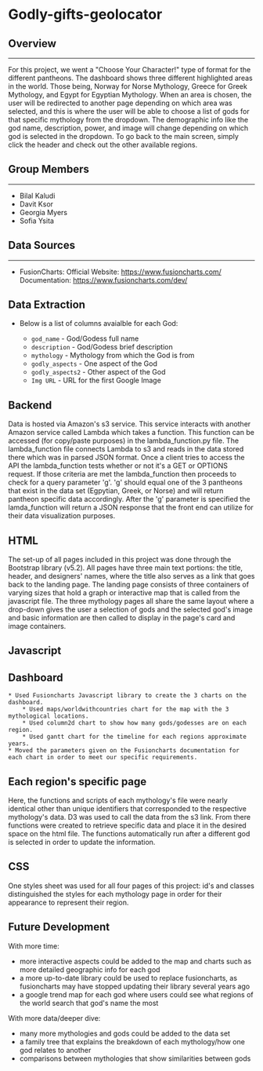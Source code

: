 # Godly-gifts-geolocator

## Overview  
<hr>
For this project, we went a "Choose Your Character!" type of format for the different pantheons. The dashboard shows three different highlighted areas in the world. Those being, Norway for Norse Mythology, Greece for Greek Mythology, and Egypt for Egyptian Mythology. When an area is chosen, the user will be redirected to another page depending on which area was selected, and this is where the user will be able to choose a list of gods for that specific mythology from the dropdown. The demographic info like the god name, description, power, and image will change depending on which god is selected in the dropdown. To go back to the main screen, simply click the header and check out the other available regions.

## Group Members
<hr>  

* Bilal Kaludi
* Davit Ksor
* Georgia Myers
* Sofia Ysita

## Data Sources  
<hr>  

* FusionCharts: 
    Official Website: https://www.fusioncharts.com/
    Documentation: https://www.fusioncharts.com/dev/

## Data Extraction


*  Below is a list of columns avaialble for each God:   

    * `god_name`        - God/Godess full name
    * `description`     - God/Godess brief description
    * `mythology`       - Mythology from which the God is from
    * `godly_aspects`   - One aspect of the God
    * `godly_aspects2`  - Other aspect of the God
    * `Img URL`         - URL for the first Google Image

## Backend
Data is hosted via Amazon's s3 service. This service interacts with another Amazon service called Lambda which takes a function. This function can be accessed (for copy/paste purposes) in the lambda_function.py file. The lambda_function file connects Lambda to s3 and reads in the data stored there which was in parsed JSON format. Once a client tries to access the API the lambda_function tests whether or not it's a GET or OPTIONS request. If those criteria are met the lambda_function then proceeds to check for a query parameter 'g'. 'g' should equal one of the 3 pantheons that exist in the data set (Egpytian, Greek, or Norse) and will return pantheon specific data accordingly. After the 'g' parameter is specified the lamda_function will return a JSON response that the front end can utilize for their data visualization purposes.


## HTML
The set-up of all pages included in this project was done through the Bootstrap library (v5.2). All pages have three main text portions: the title, header, and designers' names, where the title also serves as a link that goes back to the landing page. The landing page consists of three containers of varying sizes that hold a graph or interactive map that is called from the javascript file. The three mythology pages all share the same layout where a drop-down gives the user a selection of gods and the selected god's image and basic information are then called to display in the page's card and image containers. 

## Javascript

## Dashboard 

    * Used Fusioncharts Javascript library to create the 3 charts on the dashboard.
        * Used maps/worldwithcountries chart for the map with the 3 mythological locations.
        * Used column2d chart to show how many gods/godesses are on each region.
        * Used gantt chart for the timeline for each regions approximate years.
    * Moved the parameters given on the Fusioncharts documentation for each chart in order to meet our specific requirements.

## Each region's specific page
Here, the functions and scripts of each mythology's file were nearly identical other than unique identifiers that corresponded to the respective mythology's data. D3 was used to call the data from the s3 link. From there functions were created to retrieve specific data and place it in the desired space on the html file. The functions automatically run after a different god is selected in order to update the information.

## CSS

One styles sheet was used for all four pages of this project: id's and classes distinguished the styles for each mythology page in order for their appearance to represent their region.

## Future Development
With more time:
   * more interactive aspects could be added to the map and charts such as more detailed geographic info for each god
   * a more up-to-date library could be used to replace fusioncharts, as fusioncharts may have stopped updating their library several years ago
   * a google trend map for each god where users could see what regions of the world search that god's name the most
        
With more data/deeper dive:
   * many more mythologies and gods could be added to the data set
   * a family tree that explains the breakdown of each mythology/how one god relates to another
   * comparisons between mythologies that show similarities between gods
